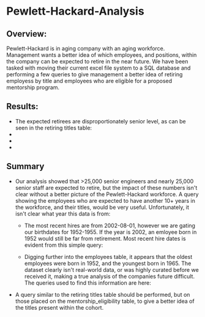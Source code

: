 # Pewlett-Hackard-Analysis

## Overview:
Pewlett-Hackard is in aging company with an aging workforce. Management wants a better idea of which employees, and positions, within the company can be expected to retire in the near future. We have been tasked with moving their current excel file system to a SQL database and performing a few queries to give management a better idea of retiring employess by title and employees who are eligible for a proposed mentorship program.

## Results:

- The expected retirees are disproportionately senior level, as can be seen in the retiring titles table:
![]()
- 
-
-

## Summary


- Our analysis showed that >25,000 senior engineers and nearly 25,000 senior staff are expected to retire, but the impact of these numbers isn't clear without a better picture of the Pewlett-Hackard workforce. A query showing the employees who are expected to have another 10+ years in the workforce, and their titles, would be very useful.  Unfortunately, it isn't clear what year this data is from:
    - The most recent hires are from 2002-08-01, however we are gating our birthdates for 1952-1955. If the year is 2002, an emloyee born in 1952 would still be far from retirement. Most recent hire dates is evident from this simple query:
    ![]()
    
    - Digging further into the employees table, it appears that the oldest employees were born in 1952, and the youngest born in 1965. The dataset clearly isn't real-world data, or was highly curated before we received it, making a true analysis of the companies future difficult. The queries used to find this information are here:
    ![]()



    
- A query similar to the retiring titles table should be performed, but on those placed on the mentorship_eligibility table, to give a better idea of the titles present within the cohort.